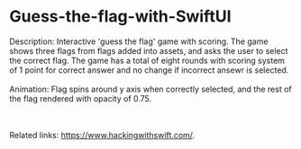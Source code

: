 # Guess-the-flag-with-SwiftUI
Description: 
Interactive 'guess the flag' game with scoring.
The game shows three flags from flags added into assets, and asks the user to select the correct flag.
The game has a total of eight rounds with scoring system of 1 point for correct answer and no change if incorrect ansewr is selected.
<br><br>
Animation:
Flag spins around y axis when correctly selected, and the rest of the flag rendered with opacity of 0.75.

<br><br>
Related links: https://www.hackingwithswift.com/.
